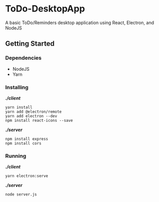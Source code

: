 # ToDo-DesktopApp
A basic ToDo/Reminders desktop application using React, Electron, and NodeJS

## Getting Started
### Dependencies
* NodeJS
* Yarn

### Installing
***./client***
```
yarn install
yarn add @electron/remote
yarn add electron --dev
npm install react-icons --save
```
***./server***
```
npm install express
npm install cors
```

### Running
***./client***
```
yarn electron:serve
```
***./server***
```
node server.js
```
